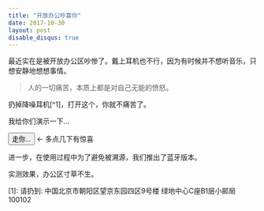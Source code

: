 ```yaml
---
title: "开放办公吵喜你"
date: 2017-10-30
layout: post
disable_disqus: true
---
```


最近实在是被开放办公区吵惨了。戴上耳机也不行，因为有时候并不想听音乐，只想安静地想想事情。

> 人的一切痛苦，本质上都是对自己无能的愤怒。

扔掉降噪耳机[^1]，打开这个，你就不痛苦了。

我给你们演示一下...

<script>
var audio = [];
_ios = new Audio('{{ site.imageurl }}/ringringring/ios_notification.mp3');
audio.push(_ios);
audio.push(_ios);
audio.push(_ios);
audio.push(_ios);
_ding_message = new Audio('{{ site.imageurl }}/ringringring/ding_message.mp3');
audio.push(_ding_message);
audio.push(_ding_message);
audio.push(_ding_message);
audio.push(_ding_message);
audio.push(_ding_message);
audio.push(_ding_message);
audio.push(_ding_message);
audio.push(new Audio('{{ site.imageurl }}/ringringring/iphone_note_sms.mp3'));
audio.push(new Audio('{{ site.imageurl }}/ringringring/iphone_sms_original.mp3'));
audio.push(new Audio('{{ site.imageurl }}/ringringring/iphone_ding_ding.mp3'));
audio.push(new Audio('{{ site.imageurl }}/ringringring/xiaomi.mp3'));
audio.push(new Audio('{{ site.imageurl }}/ringringring/wechat-call.mp3'));
audio.push(new Audio('{{ site.imageurl }}/ringringring/ding.mp3'));
audio.push(new Audio('{{ site.imageurl }}/ringringring/ding_voip.mp3'));

function choose(choices) {
	  var index = Math.floor(Math.random() * choices.length);
	  return choices[index];
}

function doSomething() {
	var _audio = choose(audio)
	_audio.volume = Math.random();
	_audio.play();
}

function loop() {
	    var rand = Math.round(Math.random() * (6000 - 1000)) + 1000;
	    setTimeout(function() {
		                doSomething();
		                loop();  
		        }, rand);
};

function start() { 
	doSomething();
	loop();
}


// https://stackoverflow.com/questions/6962658/randomize-setinterval-how-to-rewrite-same-random-after-random-interval
</script>

<input type="button" value="走你..."  onclick="start()">  &larr; 多点几下有惊喜

进一步，在使用过程中为了避免被溯源，我们推出了蓝牙版本。

实测效果，办公区寸草不生。


[1]: 请扔到: 中国北京市朝阳区望京东园四区9号楼 绿地中心C座B1层小邮局 100102 
